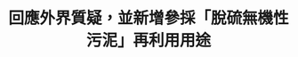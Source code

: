 ---
id: "70"
lang: zh-tw
publish: "TRUE"
description: 預告「經濟部事業廢棄物再利用管理辦法」修正草案
selected: "FALSE"
blog_selected: "FALSE"
thumbnail: https://cm.pdis.nat.gov.tw/images/post/1usm1inInRU_Dgxeu35XEV4828uNQZ6ka.jpg
title: 回應外界質疑，並新增參採「脫硫無機性污泥」再利用用途
introduction:
  content: 部會已經有既定的線上會議，PDIS在確保爭點明確、利害關係人都有被邀請的狀況下，並未另開協作會議，而是加入了他們的線上會議，並協助製作會議逐字稿，以增進公開透明。
color: green
join:
  type: 部
  title: 經濟部公告：預告「經濟部事業廢棄物再利用管理辦法」第23條及第3條附表修正草案
  link: https://join.gov.tw/policies/detail/919de8fc-8984-4f12-a02c-a63f97ecc2a1
  image: https://cm.pdis.tw/images/post/70/1OzS2gNkp69F1YsonDXHFXN0wTG8Sz8hU.jpg
layout: post
departments:
  - 經濟部
embed:
  transcript:
    links:
      - https://sayit.pdis.nat.gov.tw/2020-05-07-%E9%96%8B%E6%94%BE%E6%94%BF%E5%BA%9C%E7%AC%AC70%E6%AC%A1%E5%8D%94%E4%BD%9C%E6%9C%83%E8%AD%B0
---